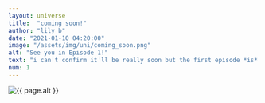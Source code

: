 ```yaml
---
layout: universe
title:  "coming soon!"
author: "lily b"
date: "2021-01-10 04:20:00"
image: "/assets/img/uni/coming_soon.png"
alt: "See you in Episode 1!"
text: "i can't confirm it'll be really soon but the first episode *is* like, done. for now, all i can say is soon(tm)"
num: 1
---
```


<img src="{{ page.image }}" alt="{{ page.alt }}" title="{{ page.text }}">